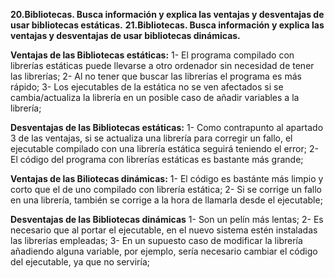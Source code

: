 **20.Bibliotecas. Busca información y explica las ventajas y desventajas de usar bibliotecas estáticas.**
**21.Bibliotecas. Busca información y explica las ventajas y desventajas de usar bibliotecas dinámicas.**

**Ventajas de las Bibliotecas estáticas:** 
	1- El programa compilado con librerías estáticas puede llevarse a otro ordenador sin necesidad de tener las librerías;
	2- Al no tener que buscar las librerías el programa es más rápido;
	3- Los ejecutables de la estática no se ven afectados si se cambia/actualiza la librería en un posible caso de añadir variables a la librería;
	
**Desventajas de las Bibliotecas estáticas:**
	1- Como contrapunto al apartado 3 de las ventajas, si se actualiza una librería para corregir un fallo, el ejecutable compilado con una librería estática seguirá teniendo el error;
	2- El código del programa con librerías estáticas es bastante más grande; 
	
**Ventajas de las Biliotecas dinámicas:**
	1- El código es bastánte más limpio y corto que el de uno compilado con librería estática;
	2- Si se corrige un fallo en una librería, también se corrige a la hora de llamarla desde el ejecutable;

**Desventajas de las Bibliotecas dinámicas**
	1- Son un pelín más lentas;
	2- Es necesario que al portar el ejecutable, en el nuevo sistema estén instaladas las librerías empleadas;
	3- En un supuesto caso de modificar la librería añadiendo alguna variable, por ejemplo, sería necesario cambiar el código del ejecutable, ya que no serviría;


